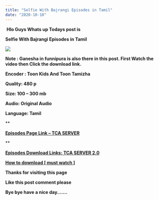 ```yaml
---
title: "Selfie With Bajrangi Episodes in Tamil"
date: "2020-10-10"
---
```


 **Hlo Guys Whats up Todays post is**

**Selfie With Bajrangi Episodes in Tamil**

[![](https://encrypted-tbn0.gstatic.com/images?q=tbn{34f506a688790882793e2260d8c2c9a0117b4852da3c76a83c1bb3ba1fede29b}3AANd9GcQ0Xa8v7niegTuAmlFqsMeZoK3NWtHP4Ztp6w&usqp=CAU)](https://encrypted-tbn0.gstatic.com/images?q=tbn{34f506a688790882793e2260d8c2c9a0117b4852da3c76a83c1bb3ba1fede29b}3AANd9GcQ0Xa8v7niegTuAmlFqsMeZoK3NWtHP4Ztp6w&usqp=CAU)

  

**Note : Ganesha in funnipura is also there in this post. First Watch the video then Click the download link.** 

**Encoder : Toon Kids And Toon Tamizha**

**Quality: 480 p**

**Size: 100 – 300 mb**

**Audio: Original Audio**

**Language: Tamil**

**

**[Episodes Page Link – TCA SERVER](https://stfly.me/GXgiOnRmu)**

**

**[Episodes Download Links: TCA SERVER 2.0](https://stfly.me/VH4w)**

**[How to download \[ must watch \]](https://www.youtube.com/watch?v=tuf6BabiNhU)**

**Thanks for visiting this page** 

**Like this post comment please**

**Bye bye have a nice day…….**
